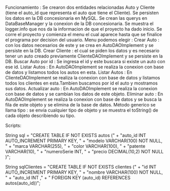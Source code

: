 
Funcionamiento : Se crearon dos entidades relacionadas Auto y Cliente (tiene el auto_id que representa el auto que tiene el Cliente).
Se persisten los datos en la DB concesionaria en MySQL. Se crean las querys en DataBaseManager y la conexion de la DB concesionaria.
Se muestra el logger.info que nos da la informacion de que el proyecto ha dado inicio.
Se corre el proyecto y comienza el menu el cual aparece hasta que se finalice el programa por decision del usuario. Menu podemos elegir : 
Crear Auto : con los datos necesarios de este y se crea en AutoDAOImplement y se persiste en la DB. 
Crear Cliente : el cual se piden los datos y es necesario tener un auto creado previamente ClienteDAOImplement y se persiste en la DB.
Buscar Auto por id : Se ingresa el id y este buscara si existe un auto con ese id.
Listar Autos : En AutoDAOImplement se realiza la conexion con base de datos y listamos todos los autos en esta.
Listar Autos : En ClienteDAOImplement se realiza la conexion con base de datos y listamos todos los clientes en esta.Tambien buscamos por id el auto y mostramos sus datos.
Actualizar auto :  En AutoDAOImplement se realiza la conexion con base de datos y se cambian los datos de este objeto.
Eliminar auto : En AutoDAOImplement se realiza la conexion con base de datos y se busca la fila de este objeto y se elimina de la base de datos.
Método generico se llama tipo : se envia cualquier tipo de objeto y se muestra el toString() de cada objeto describiendo su tipo.

Scripts: 

String sql = "CREATE TABLE IF NOT EXISTS autos (" +
                    "auto_id INT AUTO_INCREMENT PRIMARY KEY, " +
                    "modelo VARCHAR(100) NOT NULL, " +
                    "marca VARCHAR(255), " +
                    "color VARCHAR(100), " +
                    "patente VARCHAR(10), " +
                    "numeroSerie INT, " +
                    "precio DECIMAL(10,2) NOT NULL )";


String sqlClientes = "CREATE TABLE IF NOT EXISTS clientes (" +
                    "id INT AUTO_INCREMENT PRIMARY KEY, " +
                    "nombre VARCHAR(100) NOT NULL, " +
                    "auto_id INT ," +
                    " FOREIGN KEY (auto_id) REFERENCES autos(auto_id))";

